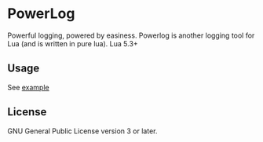 # PowerLog
Powerful logging, powered by easiness. Powerlog is another logging tool for Lua (and is written in pure lua). Lua 5.3+

## Usage
See [example](example/)

## License
GNU General Public License version 3 or later.
